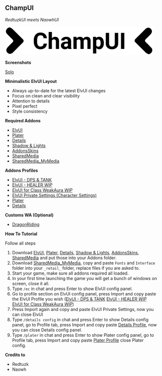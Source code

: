## **ChampUI**

*RedtuzkUI meets NaowhUI*

![logo](screens/logo_alt.png?raw=true "logo")

**Screenshots**

[Solo](screens/ChampUI_Solo.jpg)

**Minimalistic ElvUI Layout** 

- Always up-to-date for the latest ElvUI changes  
- Focus on clean and clear visibility
- Attention to details
- Pixel perfect
- Style consistency

**Required Addons**

- [ElvUI](https://www.tukui.org/download.php?ui=elvui)
- [Plater](https://www.curseforge.com/wow/addons/plater-nameplates)
- [Details](https://www.curseforge.com/wow/addons/details)
- [Shadow & Lights](https://www.curseforge.com/wow/addons/elvui-shadow-light)
- [AddonsSkins](https://www.curseforge.com/wow/addons/addonskins)
- [SharedMedia](https://www.curseforge.com/wow/addons/sharedmedia)
- [SharedMedia_MyMedia](https://downgit.github.io/#/home?url=https://github.com/HectorMarcos/ChampUI/tree/master/_retail_)

**Addons Profiles**

- [ElvUI - DPS & TANK](https://github.com/HectorMarcos/ChampUI/blob/master/profiles/elvui_dps_tank.txt)
- [ElvUI - HEALER *WIP*](https://github.com/HectorMarcos/ChampUI/blob/master/profiles/elvui_healer.txt)
- [ElvUI for Class WeakAura *WIP*](https://github.com/HectorMarcos/ChampUI/blob/master/profiles/elvui_middle_wa.txt)
- [ElvUI Private Settings (Character Settings)](https://github.com/HectorMarcos/ChampUI/blob/master/profiles/elvui_private.txt)
- [Plater](https://github.com/HectorMarcos/ChampUI/blob/master/profiles/plater.txt)
- [Details](https://github.com/HectorMarcos/ChampUI/blob/master/profiles/details.txt)
 
**Customs WA (Optional)**
 
- [DragonRiding](https://github.com/HectorMarcos/ChampUI/blob/master/wa/dragonriding.txt)
  
**How To Tutorial**

Follow all steps
1. Download [ElvUI](https://www.tukui.org/download.php?ui=elvui), [Plater](https://www.curseforge.com/wow/addons/plater-nameplates), [Details](https://www.curseforge.com/wow/addons/details), [Shadow & Lights](https://www.curseforge.com/wow/addons/elvui-shadow-light), [AddonsSkins](https://www.curseforge.com/wow/addons/addonskins), [SharedMedia](https://www.curseforge.com/wow/addons/sharedmedia) and put those into your Addons folder.
2. Download [SharedMedia_MyMedia](https://downgit.github.io/#/home?url=https://github.com/HectorMarcos/ChampUI/tree/master/_retail_), copy and paste `Fonts` and `Interface` folder into your `_retail_` folder, replace files if you are asked to.
3. Start your game, make sure all addons required all loaded.
4. In your first time launching the game you will get a bunch of windows on screen, close it all.
5. Type `/ec` in chat and press Enter to show ElvUI config panel.
6. Go to profile section on ElvUI config panel, press Import and copy paste the ElvUI Profile you wish ([ElvUI - DPS & TANK](https://github.com/HectorMarcos/ChampUI/blob/master/profiles/elvui_dps_tank.txt) [ElvUI - HEALER *WIP*](https://github.com/HectorMarcos/ChampUI/blob/master/profiles/elvui_healer.txt) [ElvUI for Class WeakAura *WIP*](https://github.com/HectorMarcos/ChampUI/blob/master/profiles/elvui_middle_wa.txt))
7. Press Import again and copy and paste ElvUI Private Settings, now you can close ElvUI 
8. Type `/details config` in chat and press Enter to show Details config panel, go to Profile tab, press Import and copy paste [Details Profile](https://github.com/HectorMarcos/ChampUI/blob/master/profiles/details.txt), now you can close Details config panel.
9. Type `/plater` in chat and press Enter to show Plater config panel, go to Profile tab, press Import and copy paste [Plater Profile](https://github.com/HectorMarcos/ChampUI/blob/master/profiles/plater.txt) close Plater config.

**Credits to**
- Redtuzk
- Naowh
